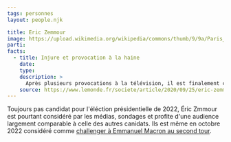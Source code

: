 ```yaml
---
tags: personnes
layout: people.njk

title: Eric Zemmour
image: https://upload.wikimedia.org/wikipedia/commons/thumb/9/9a/Paris_-_Salon_du_livre_2012_-_Eric_Zemmour_-_001.jpg/1200px-Paris_-_Salon_du_livre_2012_-_Eric_Zemmour_-_001.jpg
parti:
facts:
  - title: Injure et provocation à la haine
    date:
    type:
    description: >
      Après plusieurs provocations à la télévision, il est finalement condamné.
    source: https://www.lemonde.fr/societe/article/2020/09/25/eric-zemmour-condamne-a-10-000-euros-d-amende-pour-injure-et-provocation-a-la-haine_6053635_3224.html
---
```


Toujours pas candidat pour l'éléction présidentielle de 2022, Éric Zmmour est pourtant considéré par les médias, sondages et profite d'une audience largement comparable à celle des autres canidats. Ils est même en octobre 2022 considéré comme [challenger à Emmanuel Macron au second tour](https://www.lefigaro.fr/elections/presidentielles/un-sondage-donne-pour-la-premiere-fois-eric-zemmour-qualifie-au-second-tour-20211006).